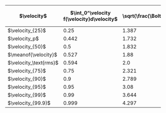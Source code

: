 | $\velocity$             | $\int_0^\velocity f(\velocity)d\velocity$ | $\velocity / \sqrt{\frac{\BoltzmannConstant\temperature}{\mass}}$ | $\velocity / \velocity_p$ |                           | $\velocity / \meanof{\velocity}$ |                            | $\velocity / \velocity_\text{rms}$ |                            |
|--------------------------|-----------------------------------------------|-------------------------------------------------------------------------|-----------------------------|---------------------------|-------------------------------------|----------------------------|---------------------------------------|----------------------------|
| $\velocity_{25}$        | $0.25$                                        | $1.387$                                                                 | $0.801$                     |                           | $0.738$                             |                            | $0.693$                               |                            |
| $\velocity_p$           | $0.442$                                       | $1.732$                                                                 | $1.0$                       |                           | $0.921$                             | $\approx\sqrt{8/3\pi}$  | $0.866$                               | $\approx\sqrt{3/4}$      |
| $\velocity_{50}$        | $0.5$                                         | $1.832$                                                                 | $1.058$                     |                           | $0.975$                             |                            | $0.916$                               |                            |
| $\meanof{\velocity}$   | $0.527$                                       | $1.88$                                                                  | $1.085$                     | $\approx\sqrt{3\pi/8}$ | $1.0$                               |                            | $0.94$                                | $\approx\sqrt{9\pi/32}$ |
| $\velocity_\text{rms}$ | $0.594$                                       | $2.0$                                                                   | $1.155$                     | $\approx\sqrt{4/3}$     | $1.064$                             | $\approx\sqrt{32/9\pi}$ | $1.0$                                 |                            |
| $\velocity_{75}$        | $0.75$                                        | $2.321$                                                                 | $1.34$                      |                           | $1.234$                             |                            | $1.16$                                |                            |
| $\velocity_{90}$        | $0.9$                                         | $2.789$                                                                 | $1.61$                      |                           | $1.484$                             |                            | $1.395$                               |                            |
| $\velocity_{95}$        | $0.95$                                        | $3.08$                                                                  | $1.778$                     |                           | $1.638$                             |                            | $1.54$                                |                            |
| $\velocity_{99}$        | $0.99$                                        | $3.644$                                                                 | $2.104$                     |                           | $1.938$                             |                            | $1.822$                               |                            |
| $\velocity_{99.9}$      | $0.999$                                       | $4.297$                                                                 | $2.481$                     |                           | $2.286$                             |                            | $2.149$                               |                            |
